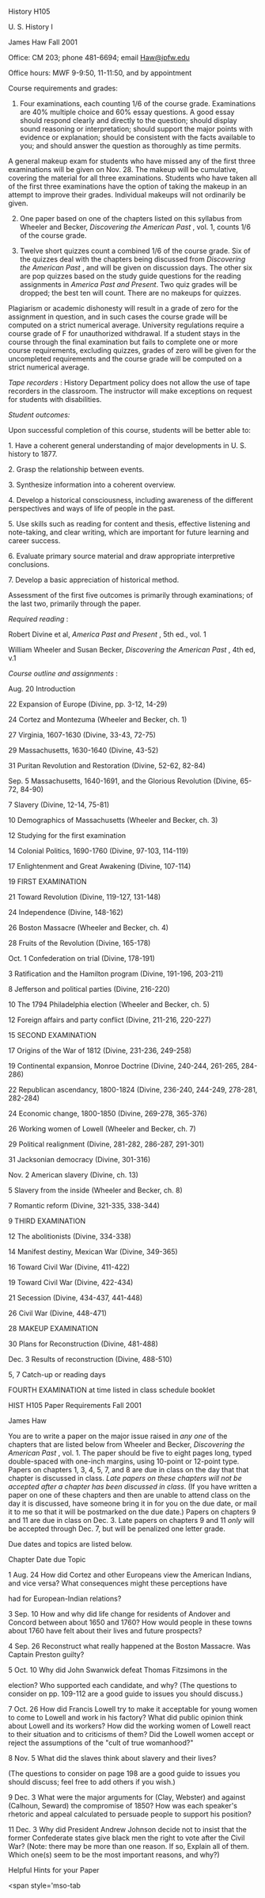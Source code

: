History H105

U. S. History I



James Haw Fall 2001

Office: CM 203; phone 481-6694; email Haw@ipfw.edu

Office hours: MWF 9-9:50, 11-11:50, and by appointment



Course requirements and grades:



1. Four examinations, each counting 1/6 of the course grade. Examinations are 40% multiple choice and 60% essay questions. A good essay should respond clearly and directly to the question; should display sound reasoning or interpretation; should support the major points with evidence or explanation; should be consistent with the facts available to you; and should answer the question as thoroughly as time permits.



A general makeup exam for students who have missed any of the first three
examinations will be given on Nov. 28. The makeup will be cumulative, covering
the material for all three examinations. Students who have taken all of the
first three examinations have the option of taking the makeup in an attempt to
improve their grades. Individual makeups will not ordinarily be given.



2. One paper based on one of the chapters listed on this syllabus from Wheeler and Becker, _Discovering the American Past_ , vol. 1, counts 1/6 of the course grade.



3. Twelve short quizzes count a combined 1/6 of the course grade. Six of the quizzes deal with the chapters being discussed from _Discovering the American Past_ , and will be given on discussion days. The other six are pop quizzes based on the study guide questions for the reading assignments in _America Past and Present_. Two quiz grades will be dropped; the best ten will count. There are no makeups for quizzes.



Plagiarism or academic dishonesty will result in a grade of zero for the
assignment in question, and in such cases the course grade will be computed on
a strict numerical average. University regulations require a course grade of F
for unauthorized withdrawal. If a student stays in the course through the
final examination but fails to complete one or more course requirements,
excluding quizzes, grades of zero will be given for the uncompleted
requirements and the course grade will be computed on a strict numerical
average.



_Tape recorders_ : History Department policy does not allow the use of tape
recorders in the classroom. The instructor will make exceptions on request for
students with disabilities.



_Student outcomes:_

Upon successful completion of this course, students will be better able to:

1\. Have a coherent general understanding of major developments in U. S.
history to 1877.

2\. Grasp the relationship between events.

3\. Synthesize information into a coherent overview.

4\. Develop a historical consciousness, including awareness of the different
perspectives and ways of life of people in the past.

5\. Use skills such as reading for content and thesis, effective listening and
note-taking, and clear writing, which are important for future learning and
career success.

6\. Evaluate primary source material and draw appropriate interpretive
conclusions.

7\. Develop a basic appreciation of historical method.

Assessment of the first five outcomes is primarily through examinations; of
the last two, primarily through the paper.



_Required reading_ :

Robert Divine et al, _America Past and Present_ , 5th ed., vol. 1

William Wheeler and Susan Becker, _Discovering the American Past_ , 4th ed,
v.1



_Course outline and assignments_ :



Aug. 20 Introduction

22 Expansion of Europe (Divine, pp. 3-12, 14-29)

24 Cortez and Montezuma (Wheeler and Becker, ch. 1)



27 Virginia, 1607-1630 (Divine, 33-43, 72-75)

29 Massachusetts, 1630-1640 (Divine, 43-52)

31 Puritan Revolution and Restoration (Divine, 52-62, 82-84)



Sep. 5 Massachusetts, 1640-1691, and the Glorious Revolution (Divine, 65-72,
84-90)

7  Slavery (Divine, 12-14, 75-81)



10 Demographics of Massachusetts (Wheeler and Becker, ch. 3)

12 Studying for the first examination

14  Colonial Politics, 1690-1760 (Divine, 97-103, 114-119)



17  Enlightenment and Great Awakening (Divine, 107-114)

19  FIRST EXAMINATION

21 Toward Revolution (Divine, 119-127, 131-148)



24 Independence (Divine, 148-162)

26 Boston Massacre (Wheeler and Becker, ch. 4)

28 Fruits of the Revolution (Divine, 165-178)



Oct. 1  Confederation on trial (Divine, 178-191)

3 Ratification and the Hamilton program (Divine, 191-196, 203-211)



8 Jefferson and political parties (Divine, 216-220)

10 The 1794 Philadelphia election (Wheeler and Becker, ch. 5)

12  Foreign affairs and party conflict (Divine, 211-216, 220-227)



15 SECOND EXAMINATION

17 Origins of the War of 1812 (Divine, 231-236, 249-258)

19 Continental expansion, Monroe Doctrine (Divine, 240-244, 261-265, 284-286)



22 Republican ascendancy, 1800-1824 (Divine, 236-240, 244-249, 278-281,
282-284)

24 Economic change, 1800-1850 (Divine, 269-278, 365-376)

26  Working women of Lowell (Wheeler and Becker, ch. 7)



29  Political realignment (Divine, 281-282, 286-287, 291-301)

31 Jacksonian democracy (Divine, 301-316)

Nov. 2 American slavery (Divine, ch. 13)



5 Slavery from the inside (Wheeler and Becker, ch. 8)

7 Romantic reform (Divine, 321-335, 338-344)

9 THIRD EXAMINATION



12 The abolitionists (Divine, 334-338)

14 Manifest destiny, Mexican War (Divine, 349-365)

16 Toward Civil War (Divine, 411-422)



19 Toward Civil War (Divine, 422-434)

21 Secession (Divine, 434-437, 441-448)



26 Civil War (Divine, 448-471)

28 MAKEUP EXAMINATION

30 Plans for Reconstruction (Divine, 481-488)



Dec. 3 Results of reconstruction (Divine, 488-510)

5, 7 Catch-up or reading days



FOURTH EXAMINATION at time listed in class schedule booklet





HIST H105 Paper Requirements Fall 2001

James Haw



You are to write a paper on the major issue raised in _any one_ of the
chapters that are listed below from Wheeler and Becker, _Discovering the
American Past_ , vol. 1. The paper should be five to eight pages long, typed
double-spaced with one-inch margins, using 10-point or 12-point type. Papers
on chapters 1, 3, 4, 5, 7, and 8 are due in class on the day that that chapter
is discussed in class. _Late papers on these chapters will not be accepted
after a chapter has been discussed in class_. (If you have written a paper on
one of these chapters and then are unable to attend class on the day it is
discussed, have someone bring it in for you on the due date, or mail it to me
so that it will be postmarked on the due date.) Papers on chapters 9 and 11
are due in class on Dec. 3. Late papers on chapters 9 and 11 _only_ will be
accepted through Dec. 7, but will be penalized one letter grade.



Due dates and topics are listed below.



Chapter Date due Topic



1 Aug. 24 How did Cortez and other Europeans view the American Indians, and
vice versa? What consequences might these perceptions have

had for European-Indian relations?



3 Sep. 10 How and why did life change for residents of Andover and Concord
between about 1650 and 1760? How would people in these towns about 1760 have
felt about their lives and future prospects?



4 Sep. 26 Reconstruct what really happened at the Boston Massacre. Was Captain
Preston guilty?



5 Oct. 10 Why did John Swanwick defeat Thomas Fitzsimons in the

election? Who supported each candidate, and why? (The questions to consider on
pp. 109-112 are a good guide to issues you  should discuss.)



7 Oct. 26 How did Francis Lowell try to make it acceptable for young women to
come to Lowell and work in his factory? What did public opinion think about
Lowell and its workers? How did the working women of Lowell react to their
situation and to criticisms of them? Did the Lowell women accept or reject the
assumptions of the "cult of true womanhood?"



8 Nov. 5 What did the slaves think about slavery and their lives?

(The questions to consider on page 198 are a good guide to issues you should
discuss; feel free to add others if you wish.)



9 Dec. 3 What were the major arguments for (Clay, Webster) and against
(Calhoun, Seward) the compromise of 1850? How was each speaker's rhetoric and
appeal calculated to persuade people to support his position?



11 Dec. 3 Why did President Andrew Johnson decide not to insist that the
former Confederate states give black men the right to vote after the Civil
War? (Note: there may be more than one reason. If so, Explain all of them.
Which one(s) seem to be the most important reasons, and why?)



Helpful Hints for your Paper





<span style='mso-tab

